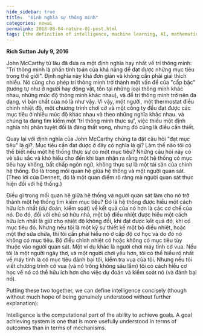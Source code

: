 ```yaml
---
hide_sidebar: true
title:  "Định nghĩa sự thông minh"
categories: newai
permalink: 2018-08-04-nature-01-post.html
tags: [the definition of intelligence, machine learning, AI, mathematics]
---
```


**Rich Sutton**
**July 9, 2016**

John McCarthy từ lâu đã đưa ra một định nghĩa hay nhất về trí thông minh: "Trí thông minh là phần tính toán của khả năng để đạt được những mục tiêu trong thế giới". Định nghĩa này khá đơn giản và không cần phải giải thích nhiều. Nó cũng cho phép trí thông minh trở thành một vấn để của "cấp bậc" (tương tự như ở người hay động vật, tồn tại những loại thông minh khác nhau, những mức độ thông minh khác nhau), và để trí thông minh trở nên đa dạng, vì bản chất của nó là như vậy. Vì vậy, một người, một thermostat điều chỉnh nhiệt độ, một chương trình chơi cờ và một công ty đều đạt được các mục tiêu ở nhiều múc độ khác nhau và theo những nghĩa khác nhau. và chúng ta đang tìm kiếm một 'trí thông minh thực sự', việc thiếu một định nghĩa nhị phân tuyệt đối là đáng thất vọng, nhưng đó cũng là điều cần thiết.

Quay lại với định nghĩa của John McCarthy chúng ta đặt câu hỏi "đạt mục tiêu" là gì?. Mục tiêu cần đạt được ở đây có nghĩa là gì? Làm thế nào tôi có thể biết nếu một hệ thống thực sự có một mục tiêu? Những câu hỏi này có vẻ sâu sắc và khó hiểu cho đến khi bạn nhận ra rằng một hệ thống có mục tiêu hay không, bất chấp ngôn ngữ, không thực sự là một tài sản của chính hệ thống. Đó là trong mối quan hệ giữa hệ thống và một người quan sát. (Theo lời của Dennett, đó là một quan điểm rõ ràng mà người quan sát thực hiện đối với hệ thống.)

Điều gì trong mối quan hệ giữa hệ thống và người quan sát làm cho nó trở thành một hệ thống tìm kiếm mục tiêu? Đó là hệ thống được hiểu một cách hữu ích nhất (dự đoán, kiểm soát) về kết quả của nó hơn là các cơ chế của nó. Do đó, đối với chủ sở hữu nhà, một bộ điều nhiệt được hiểu một cách hữu ích nhất là giữ cho nhiệt độ không đổi, khi đạt được kết quả đó, khi có mục tiêu đó. Nhưng nếu tôi là một kỹ sư thiết kế một bộ điều nhiệt, hoặc một thợ sửa chữa, thì tôi cần phải hiểu nó ở cấp độ cơ học và do đó nó không có mục tiêu. Bộ điều chỉnh nhiệt có hoặc không có mục tiêu tùy thuộc vào người quan sát. Một ví dụ khác là người chơi máy tính cờ vua. Nếu tôi là một người ngây thơ, và một người chơi yếu hơn, tôi có thể hiểu rõ nhất về máy tính là có mục tiêu đánh bại tôi, kiểm tra vua của tôi. Nhưng nếu tôi viết chương trình cờ vua (và nó trông không sâu lắm) tôi có cách hiểu cơ học về nó có thể hữu ích hơn cho việc dự đoán và kiểm soát nó (và đánh bại nó).

Putting these two together, we can define intelligence concisely (though without much hope of being genuinely understood without further explanation):

Intelligence is the computational part of the ability to achieve goals. A goal achieving system is one that is more usefully understood in terms of outcomes than in terms of mechanisms.


